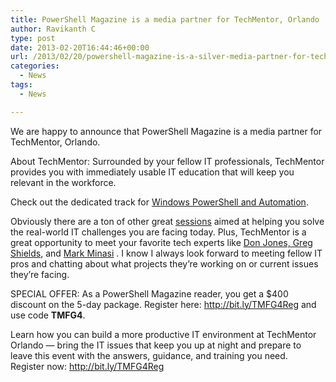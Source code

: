 ```yaml
---
title: PowerShell Magazine is a media partner for TechMentor, Orlando
author: Ravikanth C
type: post
date: 2013-02-20T16:44:46+00:00
url: /2013/02/20/powershell-magazine-is-a-silver-media-partner-for-techmentor-orlando/
categories:
  - News
tags:
  - News

---
```

We are happy to announce that PowerShell Magazine is a media partner for TechMentor, Orlando.

About TechMentor: Surrounded by your fellow IT professionals, TechMentor provides you with immediately usable IT education that will keep you relevant in the workforce.

Check out the dedicated track for <a title="Windows PowerShell and Automation track" href="http://bit.ly/TMPWSHL" target="_blank">Windows PowerShell and Automation</a>.

Obviously there are a ton of other great <a href="http://techmentorevents.com/events/techmentor-spring-2010/sessions/session-list.aspx" target="_blank">sessions</a> aimed at helping you solve the real-world IT challenges you are facing today. Plus, TechMentor is a great opportunity to meet your favorite tech experts like <a href="http://www.concentratedtech.com/" target="_blank">Don Jones, Greg Shields</a>, and <a href="http://www.minasi.com/" target="_blank">Mark Minasi</a> . I know I always look forward to meeting fellow IT pros and chatting about what projects they’re working on or current issues they’re facing.

SPECIAL OFFER: As a PowerShell Magazine reader, you get a $400 discount on the 5-day package. Register here: <http://bit.ly/TMFG4Reg> and use code **TMFG4**.

Learn how you can build a more productive IT environment at TechMentor Orlando — bring the IT issues that keep you up at night and prepare to leave this event with the answers, guidance, and training you need.  Register now: <http://bit.ly/TMFG4Reg>
